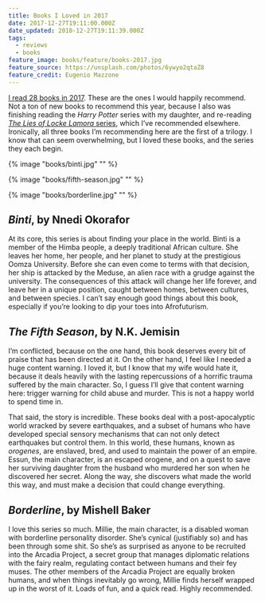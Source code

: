 ```yaml
---
title: Books I Loved in 2017
date: 2017-12-27T19:11:00.000Z
date_updated: 2018-12-27T19:11:39.000Z
tags:
  - reviews
  - books
feature_image: books/feature/books-2017.jpg
feature_source: https://unsplash.com/photos/6ywyo2qtaZ8
feature_credit: Eugenio Mazzone
---
```


[I read 28 books in 2017](https://www.goodreads.com/user_challenges/8351170). These are the ones I would happily recommend. Not a ton of new books to recommend this year, because I also was finishing reading the _Harry Potter_ series with my daughter, and re-reading [_The Lies of Locke Lamora_ series](/blog/2018/books-i-love-the-gentleman-bastards-series/), which I’ve recommended elsewhere. Ironically, all three books I’m recommending here are the first of a trilogy. I know that can seem overwhelming, but I loved these books, and the series they each begin.

{% image "books/binti.jpg" "" %}

{% image "books/fifth-season.jpg" "" %}

{% image "books/borderline.jpg" "" %}

## _Binti_, by Nnedi Okorafor

At its core, this series is about finding your place in the world. Binti is a member of the Himba people, a deeply traditional African culture. She leaves her home, her people, and her planet to study at the prestigious Oomza University. Before she can even come to terms with that decision, her ship is attacked by the Meduse, an alien race with a grudge against the university. The consequences of this attack will change her life forever, and leave her in a unique position, caught between homes, between cultures, and between species. I can’t say enough good things about this book, especially if you’re looking to dip your toes into Afrofuturism.

## _The Fifth Season_, by N.K. Jemisin

I’m conflicted, because on the one hand, this book deserves every bit of praise that has been directed at it. On the other hand, I feel like I needed a huge content warning. I loved it, but I know that my wife would hate it, because it deals heavily with the lasting repercussions of a horrific trauma suffered by the main character. So, I guess I’ll give that content warning here: trigger warning for child abuse and murder. This is not a happy world to spend time in.

That said, the story is incredible. These books deal with a post-apocalyptic world wracked by severe earthquakes, and a subset of humans who have developed special sensory mechanisms that can not only detect earthquakes but control them. In this world, these humans, known as _orogenes_, are enslaved, bred, and used to maintain the power of an empire. Essun, the main character, is an escaped orogene, and on a quest to save her surviving daughter from the husband who murdered her son when he discovered her secret. Along the way, she discovers what made the world this way, and must make a decision that could change everything.

## _Borderline_, by Mishell Baker

I love this series so much. Millie, the main character, is a disabled woman with borderline personality disorder. She’s cynical (justifiably so) and has been through some shit. So she’s as surprised as anyone to be recruited into the Arcadia Project, a secret group that manages diplomatic relations with the fairy realm, regulating contact between humans and their fey muses. The other members of the Arcadia Project are equally broken humans, and when things inevitably go wrong, Millie finds herself wrapped up in the worst of it. Loads of fun, and a quick read. Highly recommended.
